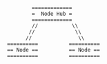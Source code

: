 ﻿

                    =============
                    =  Node Hub =
                    =============
                    //           \\
                   //             \\ 
                  //               \\
            ==========          ==========
            == Node ==          == Node ==   
            ==========          ==========

             